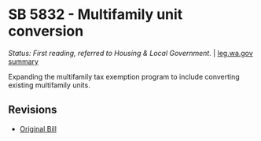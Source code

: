 # SB 5832 - Multifamily unit conversion
*Status: First reading, referred to Housing & Local Government.* | [leg.wa.gov summary](https://app.leg.wa.gov/billsummary?BillNumber=5832&Year=2021)

Expanding the multifamily tax exemption program to include converting existing multifamily units.

## Revisions
* [Original Bill](1/)